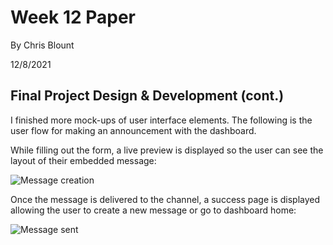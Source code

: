 # Week 12 Paper

By Chris Blount

12/8/2021

## Final Project Design & Development (cont.)

I finished more mock-ups of user interface elements. The following is the user flow for making an announcement with the dashboard.

While filling out the form, a live preview is displayed so the user can see the layout of their embedded message:

![Message creation](https://bubbzdotdev.github.io/CIT-225-Papers/images/wk_12_message_prepared.PNG)

Once the message is delivered to the channel, a success page is displayed allowing the user to create a new message or go to dashboard home:

![Message sent](https://bubbzdotdev.github.io/CIT-225-Papers/images/wk_12_message_sent.PNG)